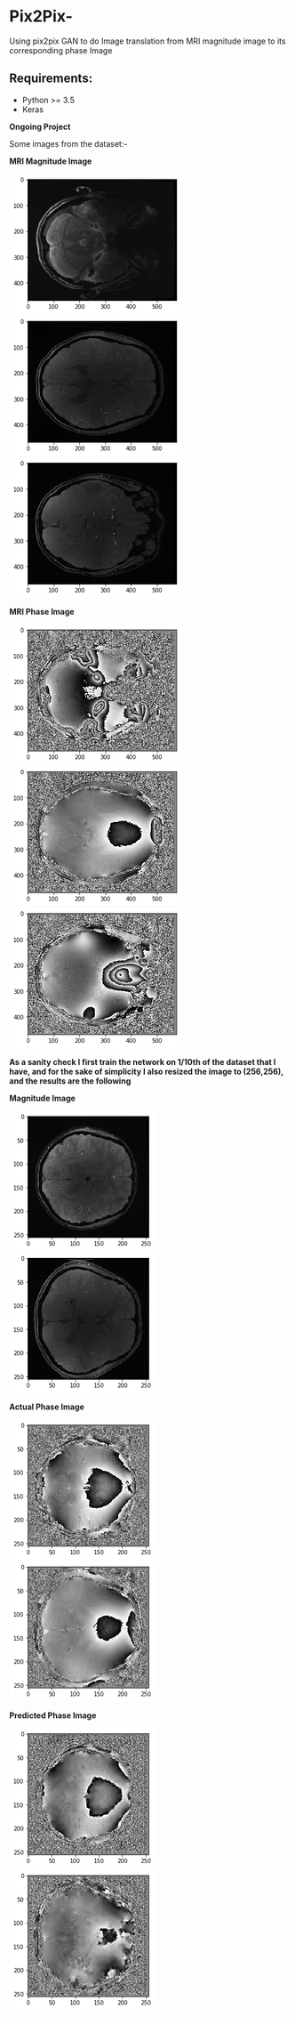 # Pix2Pix-
Using pix2pix GAN to do Image translation from MRI magnitude image to its corresponding phase Image

## Requirements:
  * Python >= 3.5
  * Keras

**Ongoing Project**

Some images from the dataset:-

**MRI Magnitude Image**

![](MRI_Images/m1.png) ![](MRI_Images/m2.png) ![](MRI_Images/m3.png)


**MRI Phase Image**

![](MRI_Images/p1.png)  ![](MRI_Images/p2.png)  ![](MRI_Images/p3.png)


**As a sanity check I first train the network on 1/10th of the dataset that I have, and for the sake of simplicity I also resized the image to (256,256), and the results are the following**

**Magnitude Image**                           

![](trial_predictions/m1.png)   ![](trial_predictions/m2.png)

**Actual Phase Image**

![](trial_predictions/p1.png)   ![](trial_predictions/p2.png)

**Predicted Phase Image**

![](trial_predictions/pr1.png)    ![](trial_predictions/pr2.png)

  
